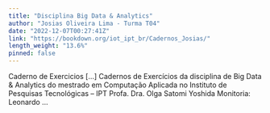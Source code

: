 ```yaml
---
title: "Disciplina Big Data & Analytics"
author: "Josias Oliveira Lima - Turma T04"
date: "2022-12-07T00:27:41Z"
link: "https://bookdown.org/iot_ipt_br/Cadernos_Josias/"
length_weight: "13.6%"
pinned: false
---
```


Caderno de Exercicios [...] Cadernos de Exercícios da disciplina de Big Data & Analytics do mestrado em Computação Aplicada no Instituto de Pesquisas Tecnológicas – IPT Profa. Dra. Olga Satomi Yoshida Monitoria: Leonardo ...
